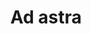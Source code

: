 ---
title: "Ad astra"
description: "Ad astra"
layout: shop
keywords:
  - 美食競賽
  - 台灣美食
  - 美食精選
datePublished: "2025-06-30"
dateModified: "2025-07-02"
city: "台北市"
district: "中山區"
address: "台北市中山區中山北路二段45巷23號"
phone: ""
geo: "25.054510077740353, 121.52409925203494"
google_map: "https://maps.app.goo.gl/ckoSsMNEWfXxbEwRA"
footinder: "https://footinder.com.tw/%e5%8f%b0%e5%8c%97%e5%b8%82%e4%b8%ad%e5%b1%b1%e5%8d%80/52852/"
official: "https://www.adastra.com.tw/"
award:
  - name: "500盤"
    year: "2024"
    entries:
      - dishes:
          - "玫瑰鴨"
          - "海膽鬆餅"
          - "釜飯"

---